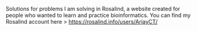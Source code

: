 Solutions for problems I am solving in Rosalind, a website created for people who wanted to learn and practice bioinformatics. You can find my Rosalind account here > https://rosalind.info/users/ArjayCT/
